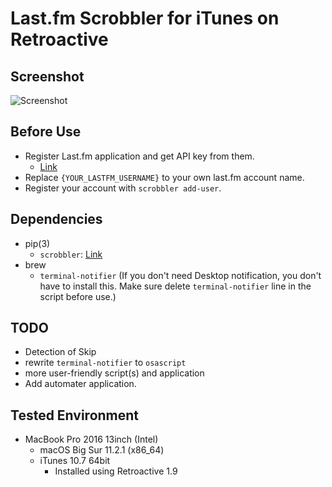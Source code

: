 
# Last.fm Scrobbler for iTunes on Retroactive

## Screenshot
![Screenshot](screenshot.png)

## Before Use
- Register Last.fm application and get API key from them.
	- [Link](https://www.last.fm/api)
- Replace `{YOUR_LASTFM_USERNAME}` to your own last.fm account name.
- Register your account with `scrobbler add-user`.

## Dependencies
- pip(3)
	- `scrobbler`: [Link](https://pypi.org/project/scrobblerh/)
- brew
	- `terminal-notifier` (If you don't need Desktop notification, you don't have to install this. Make sure delete `terminal-notifier` line in the script before use.)

## TODO
- Detection of Skip
- rewrite `terminal-notifier` to `osascript`
- more user-friendly script(s) and application
- Add automater application.

## Tested Environment
- MacBook Pro 2016 13inch (Intel)
	- macOS Big Sur 11.2.1 (x86_64)
	- iTunes 10.7 64bit
		- Installed using Retroactive 1.9
